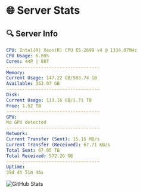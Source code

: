 # 🌐 Server Stats
## 🔍 Server Info
```yaml
CPU: Intel(R) Xeon(R) CPU E5-2699 v4 @ 1334.07MHz
CPU Usage: 6.80%
Cores: 44P | 88T
-----------------------------------
Memory:
Current Usage: 147.22 GB/503.74 GB
Available: 353.07 GB
-----------------------------------
Disk:
Current Usage: 113.16 GB/1.71 TB
Free: 1.52 TB
-----------------------------------
GPU:
No GPU detected
-----------------------------------
Network:
Current Transfer (Sent): 15.15 MB/s
Current Transfer (Received): 67.71 KB/s
Total Sent: 67.05 TB
Total Received: 572.26 GB
-----------------------------------
Uptime:
39d 4h 51m 46s
```
![GitHub Stats](https://img.shields.io/badge/Updated-2025-04-16_02:14:35-blue)